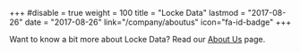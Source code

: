 +++
#disable = true
weight = 100
title = "Locke Data"
lastmod = "2017-08-26"
date = "2017-08-26"
link="/company/aboutus"
icon="fa-id-badge"
+++

Want to know a bit more about Locke Data? Read our [About Us](/company/aboutus) page.